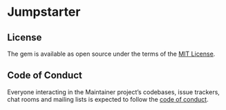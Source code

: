 # Jumpstarter

## License

The gem is available as open source under the terms of the [MIT License](https://opensource.org/licenses/MIT).

## Code of Conduct

Everyone interacting in the Maintainer project’s codebases, issue trackers, chat rooms and mailing lists is expected to follow the [code of conduct](https://github.com/[USERNAME]/maintainer/blob/master/CODE_OF_CONDUCT.md).
